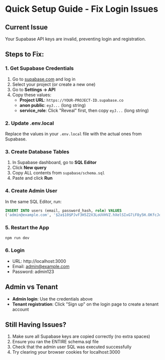 # Quick Setup Guide - Fix Login Issues

## Current Issue
Your Supabase API keys are invalid, preventing login and registration.

## Steps to Fix:

### 1. Get Supabase Credentials
1. Go to [supabase.com](https://supabase.com) and log in
2. Select your project (or create a new one)
3. Go to **Settings → API**
4. Copy these values:
   - **Project URL**: `https://YOUR-PROJECT-ID.supabase.co`
   - **anon public**: `eyJ...` (long string)
   - **service_role**: Click "Reveal" first, then copy `eyJ...` (long string)

### 2. Update .env.local
Replace the values in your `.env.local` file with the actual ones from Supabase.

### 3. Create Database Tables
1. In Supabase dashboard, go to **SQL Editor**
2. Click **New query**
3. Copy ALL contents from `supabase/schema.sql`
4. Paste and click **Run**

### 4. Create Admin User
In the same SQL Editor, run:
```sql
INSERT INTO users (email, password_hash, role) VALUES 
('admin@example.com', '$2a$10$PJvF3H5Z2X3LoUVHVZ.hXelSIxG7iF8y5H.OKfcJqZdQvKz.cBkH2', 'admin');
```

### 5. Restart the App
```bash
npm run dev
```

### 6. Login
- URL: http://localhost:3000
- Email: admin@example.com
- Password: admin123

## Admin vs Tenant
- **Admin login**: Use the credentials above
- **Tenant registration**: Click "Sign up" on the login page to create a tenant account

## Still Having Issues?
1. Make sure all Supabase keys are copied correctly (no extra spaces)
2. Ensure you ran the ENTIRE schema.sql file
3. Check that the admin user SQL was executed successfully
4. Try clearing your browser cookies for localhost:3000 